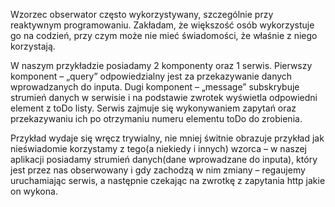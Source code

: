 Wzorzec obserwator często wykorzystywany, szczególnie przy reaktywnym programowaniu. Zakładam, że większość osób wykorzystuje go na codzień, przy czym może nie mieć świadomości, że właśnie z niego korzystają.

W naszym przykładzie posiadamy 2 komponenty oraz 1 serwis. Pierwszy komponent – „query” odpowiedzialny jest za przekazywanie danych wprowadzanych do inputa. Dugi komponent – „message” subskrybuje strumień danych w serwisie i na podstawie zwrotek wyświetla odpowiedni element z toDo listy. Serwis zajmuje się wykonywaniem zapytań oraz przekazywaniu ich po otrzymaniu numeru elementu toDo do zrobienia.

Przykład wydaje się wręcz trywialny, nie mniej świtnie obrazuje przykład jak nieświadomie korzystamy z tego(a niekiedy i innych) wzorca – w naszej aplikacji posiadamy strumień danych(dane wprowadzane do inputa), który jest przez nas obserwowany i gdy zachodzą w nim zmiany – regaujemy uruchamiając serwis, a następnie czekając na zwrotkę z zapytania http jakie on wykona.
